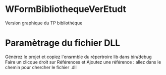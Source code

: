 # WFormBibliothequeVerEtudt
Version graphique du TP bibliothèque

# Paramètrage du fichier DLL
Générez le projet et copiez l'ensrmble du répertroire lib dans bin/debug
Faire un clicque droit sur Références et Ajoutez une référence : allez dans le chemin pour chercher le fichier .dll
